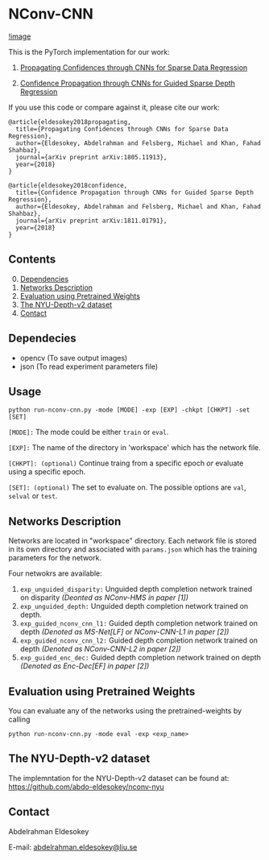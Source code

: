 # NConv-CNN
[!image](imgs/pami_figure.png)

This is the PyTorch implementation for our work:

1. [Propagating Confidences through CNNs for Sparse Data Regression](https://arxiv.org/abs/1805.11913)

2. [Confidence Propagation through CNNs for Guided Sparse Depth Regression ](https://arxiv.org/abs/1811.01791)


If you use this code or compare against it, please cite our work:
```
@article{eldesokey2018propagating,
  title={Propagating Confidences through CNNs for Sparse Data Regression},
  author={Eldesokey, Abdelrahman and Felsberg, Michael and Khan, Fahad Shahbaz},
  journal={arXiv preprint arXiv:1805.11913},
  year={2018}
}
```
```
@article{eldesokey2018confidence,
  title={Confidence Propagation through CNNs for Guided Sparse Depth Regression},
  author={Eldesokey, Abdelrahman and Felsberg, Michael and Khan, Fahad Shahbaz},
  journal={arXiv preprint arXiv:1811.01791},
  year={2018}
}
```
## Contents
0. [Dependencies](#dependencies)
0. [Networks Description](#networks-description)
0. [Evaluation using Pretrained Weights](#evaluation-using-pretrained-weights)
0. [The NYU-Depth-v2 dataset](#the-nyu-depth-v2-dataset)
0. [Contact](#contact)

## Dependecies
* opencv (To save output images)
* json (To read experiment parameters file)

## Usage
```
python run-nconv-cnn.py -mode [MODE] -exp [EXP] -chkpt [CHKPT] -set [SET]
```
`[MODE]:` The mode could be either `train` or `eval`.

`[EXP]:` The name of the directory in 'workspace' which has the network file. 

`[CHKPT]: (optional)`  Continue traing from a specific epoch _or_ evaluate using a specific epoch.

`[SET]: (optional)` The set to evaluate on. The possible options are `val`, `selval` or `test`.

## Networks Description
Networks are located in "workspace" directory. Each network file is stored in its own directory and associated with `params.json` which has the training parameters for the network.

Four netwokrs are available:
1. `exp_unguided_disparity:` Unguided depth completion network trained on disparity *(Deonted as NConv-HMS in paper [1])*
2. `exp_unguided_depth:` Unguided depth completion network trained on depth.
3. `exp_guided_nconv_cnn_l1:` Guided depth completion network trained on depth *(Denoted as MS-Net[LF] or NConv-CNN-L1 in paper [2])*
4. `exp_guided_nconv_cnn_l2:` Guided depth completion network trained on depth *(Denoted as NConv-CNN-L2 in paper [2])*
5. `exp_guided_enc_dec:` Guided depth completion network trained on depth *(Denoted as Enc-Dec[EF] in paper [2])*

## Evaluation using Pretrained Weights 
You can evaluate any of the networks using the pretrained-weights by calling 
```
python run-nconv-cnn.py -mode eval -exp <exp_name>
```

## The NYU-Depth-v2 dataset
The implemntation for the NYU-Depth-v2 dataset can be found at:
https://github.com/abdo-eldesokey/nconv-nyu

## Contact
Abdelrahman Eldesokey

E-mail: abdelrahman.eldesokey@liu.se
